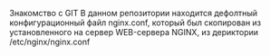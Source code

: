 Знакомство с GIT
В данном репозитории находится дефолтный конфигурационный файл nginx.conf,
который был скопирован из установленного на сервер WEB-сервера NGINX,
из дериктории /etc/nginx/nginx.conf
